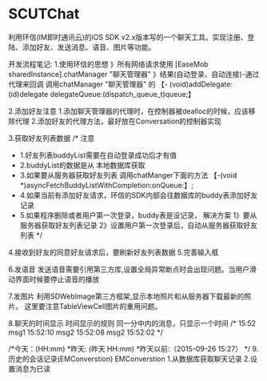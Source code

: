 # SCUTChat
利用环信(IM即时通讯云)的iOS SDK v2.x版本写的一个聊天工具。实现注册、登陆、添加好友、发送消息、语音、图片等功能。


开发流程笔记:
1.使用环信的思想
》所有网络请求使用 [EaseMob sharedInstance].chatManager "聊天管理器"
》结果(自动登录、自动连接)-通过代理来回调
调用chatManager "聊天管理器" 的 
【- (void)addDelegate:(id<EMChatManagerDelegate>)delegate delegateQueue:(dispatch_queue_t)queue;】

2.添加好友注意
1.添加聊天管理器的代理时，在控制器被dealloc的时候，应该移除代理
2.添加好友的代理方法，最好放在Conversation的控制器实现

3.获取好友列表数据
/* 注意
* 1.好友列表buddyList需要在自动登录成功后才有值
* 2.buddyList的数据是从 本地数据库获取
* 3.如果要从服务器获取好友列表 调用chatManger下面的方法
【-(void *)asyncFetchBuddyListWithCompletion:onQueue:】;
* 4.如果当前有添加好友请求，环信的SDK内部会往数据库的buddy表添加好友记录
* 5.如果程序删除或者用户第一次登录，buddy表是没记录，
解决方案
1》要从服务器获取好友列表记录
2》设置用户第一次登录后，自动从服务器获取好友列表
*/


4.接收到好友的同意好友请求后，要刷新好友列表数据
5.完善输入框

6.发语音
 发送语音需要引用第三方库,设置全局异常断点时会出现问题。当用户滑动界面时候要停止语音的播放 

7.发图片
利用SDWebImage第三方框架,显示本地照片和从服务器下载最新的照片。 这里要注意TableViewCell图片的重用问题。

8.聊天的时间显示
时间显示的规则
同一分中内的消息，只显示一个时间
/*
15:52
msg1 15:52:10
msg2 15:52:08
msg2 15:52:02
*/

/*今天：(HH:mm)
*昨天: (昨天 HH:mm)
*昨天以前:（2015-09-26 15:27）
*/
9.历史的会话记录(EMConverstion)
EMConverstion
1.从数据库获取聊天记录
2.设置消息为已读
